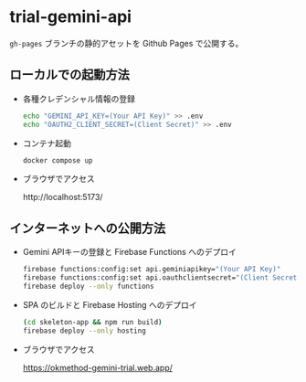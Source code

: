 # trial-gemini-api

`gh-pages` ブランチの静的アセットを Github Pages で公開する。

## ローカルでの起動方法

- 各種クレデンシャル情報の登録

  ```sh
  echo "GEMINI_API_KEY=(Your API Key)" >> .env
  echo "OAUTH2_CLIENT_SECRET=(Client Secret)" >> .env
  ```

- コンテナ起動

  ```sh
  docker compose up
  ```

- ブラウザでアクセス

  http://localhost:5173/

## インターネットへの公開方法

- Gemini APIキーの登録と Firebase Functions へのデプロイ

  ```sh
  firebase functions:config:set api.geminiapikey="(Your API Key)"
  firebase functions:config:set api.oauthclientsecret="(Client Secret)"
  firebase deploy --only functions
  ```

- SPA のビルドと Firebase Hosting へのデプロイ

  ```sh
  (cd skeleton-app && npm run build)
  firebase deploy --only hosting
  ```

- ブラウザでアクセス

  https://okmethod-gemini-trial.web.app/
